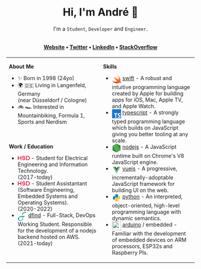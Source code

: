 <h1 align="center">Hi, I'm André 👋</h1>

<p align="center"><span>I'm a <code>Student</code>, <code>Developer</code> and <code>Engineer</code>.</span></p>

<h4 align="center" style="margin-top: 32px">
  <a href="https://kuhlti.me">Website</a>
  &bull;
  <a href="https://twitter.com/KuhlTime">Twitter</a>
  &bull;
  <a href="https://linkedin.com/in/KuhlTime">LinkedIn</a>
  &bull;
  <a href="https://stackoverflow.com/users/story/4179020">StackOverflow</a>
</h4>

<table><tr><td valign="top" width="50%">

**About Me**

<ul>
  <li>
   ✨ Born in 1998 (24yo)
	</li>
  <li>
    🌍 🇩🇪 Living in Langenfeld, Germany<br>(near Düsseldorf / Cologne)
	</li>
  <li>
   🚲 🏎 Interested in Mountainbiking, Formula 1, Sports and Nerdism
	</li>
</ul>
	
</td>
<td valign="top" width="50%" rowspan="2">

**Skills**
	
<ul>
  <li>
    <img src="assets/swift.svg" width="24" height="24" align="top">
		<a href="https://apple.com/swift/" target="_blank">swift</a> - A robust and intuitive programming language created by Apple for building apps for iOS, Mac, Apple TV, and Apple Watch.
	</li>
  <li>
    <img src="assets/typescript.svg" width="24" height="24" align="top">
		<a href="https://typescriptlang.org/" target="_blank">typescript</a> - A strongly typed programming language which builds on JavaScript giving you better tooling at any scale.
	</li>
  <li>
    <img src="assets/node.svg" width="24" height="24" align="top">
		<a href="https://nodejs.org" target="_blank">nodejs</a> - A JavaScript runtime built on Chrome's V8 JavaScript engine.
	</li>
	<li>
    <img src="assets/vue.svg" width="24" height="24" align="top">
		<a href="https://github.com/vuejs" target="_blank">vuejs</a> - A progressive, incrementally-adoptable JavaScript framework for building UI on the web. 
	</li>
  <li>
    <img src="assets/python.svg" width="24" height="24" align="top">
		<a href="https://python.org/" target="_blank">python</a> - An interpreted, object-oriented, high-level programming language with dynamic semantics.
	</li>
	<li>
    <img src="https://avatars.githubusercontent.com/u/379109?s=200&v=4" width="24" height="24" align="top">
		<a href="https://arduino.org/" target="_blank">arduino</a> / embedded - Familiar with the development of embedded devices on ARM processors, ESP32s and Raspberry PIs.
	</li>
</ul>

</td></tr><tr><td valign="top" width="50%">

**Work / Education**
<ul>
	<li>
    <a href="https://hs-duesseldorf.de" target="_blank"><img src="assets/hsd.svg" width="32" align="vertical-align:middle"></a>
    - Student for Electrical Engineering and Information Technology.<br>(2017-today)
	</li>
	<li>
    <a href="https://hs-duesseldorf.de" target="_blank"><img src="assets/hsd.svg" width="32" align="vertical-align:middle"></a>
    - Student Assistantant (Software Engineering, Embedded Systems and Operating Systems).<br>(2020-2022)
	</li>
  <li>
    <img src="assets/dfind.png" width="24" height="24" align="top">
    <a href="https://dfind.com" target="_blank">dfind</a> - Full-Stack, DevOps Working Student. Responsible for the development of a nodejs backend hosted on AWS. <br> (2021-today)
	</li>
</ul>

</td></tr></table>
